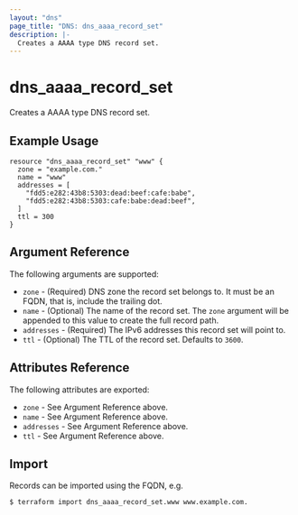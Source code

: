 ```yaml
---
layout: "dns"
page_title: "DNS: dns_aaaa_record_set"
description: |-
  Creates a AAAA type DNS record set.
---
```


# dns_aaaa_record_set

Creates a AAAA type DNS record set.

## Example Usage

```hcl
resource "dns_aaaa_record_set" "www" {
  zone = "example.com."
  name = "www"
  addresses = [
    "fdd5:e282:43b8:5303:dead:beef:cafe:babe",
    "fdd5:e282:43b8:5303:cafe:babe:dead:beef",
  ]
  ttl = 300
}
```

## Argument Reference

The following arguments are supported:

* `zone` - (Required) DNS zone the record set belongs to. It must be an FQDN, that is, include the trailing dot.
* `name` - (Optional) The name of the record set. The `zone` argument will be appended to this value to create the full record path.
* `addresses` - (Required) The IPv6 addresses this record set will point to.
* `ttl` - (Optional) The TTL of the record set. Defaults to `3600`.

## Attributes Reference

The following attributes are exported:

* `zone` - See Argument Reference above.
* `name` - See Argument Reference above.
* `addresses` - See Argument Reference above.
* `ttl` - See Argument Reference above.

## Import

Records can be imported using the FQDN, e.g.

```
$ terraform import dns_aaaa_record_set.www www.example.com.
```
